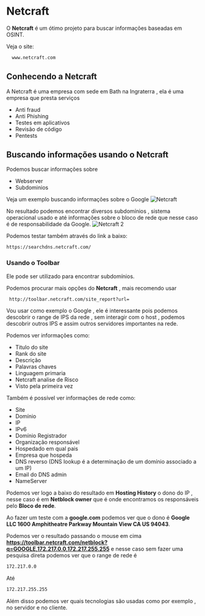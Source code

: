 # Netcraft
O **Netcraft** é um ótimo projeto para buscar informações baseadas em OSINT.

Veja o site:
```sh
  www.netcraft.com
```
## Conhecendo a Netcraft
A Netcraft é uma empresa com sede em Bath na Ingraterra , ela é uma empresa que presta serviços
- Anti fraud
- Anti Phishing
- Testes em aplicativos
- Revisão de código
- Pentests

## Buscando informações usando o Netcraft
Podemos buscar informações sobre
- Webserver
- Subdominios


Veja um exemplo buscando informações sobre o Google
![Netcraft](https://i.imgur.com/bTUwhUm.png)


No resultado podemos encontrar diversos subdomínios , sistema operacional usado e até informações sobre o bloco de rede que nesse caso é de responsabilidade da Google.
![Netcraft 2](https://i.imgur.com/DoY1t6P.png)

Podemos testar também através do link a baixo:
```sh
https://searchdns.netcraft.com/
```

### Usando o Toolbar
Ele pode ser utilizado para encontrar subdomínios.

Podemos procurar mais opções do **Netcraft** , mais recomendo usar
```sh
 http://toolbar.netcraft.com/site_report?url=
```

Vou usar como exemplo o Google , ele é interessante pois podemos descobrir o range de IPS da rede , sem interagir com o host , podemos descobrir outros IPS e assim outros servidores importantes na rede.

Podemos ver informações como:
- Titulo do site
- Rank do site
- Descrição
- Palavras chaves
- Linguagem primaria
- Netcraft analise de Risco
- Visto pela primeira vez

Também é possível ver informações de rede como:
- Site
- Domínio
- IP
- IPv6
- Domínio Registrador
- Organização responsável
- Hospedado em qual pais
- Empresa que hospeda
- DNS reverso (DNS lookup é a determinação de um domínio associado a um IP)
- Email do DNS admin
- NameServer

Podemos ver logo a baixo do resultado em **Hosting History** o dono do IP , nesse caso é em **Netblock owner** que é onde encontramos os responsáveis pelo **Bloco de rede**.

Ao fazer um teste com a **google.com** podemos ver que o dono é **Google LLC 1600 Amphitheatre Parkway Mountain View CA US 94043**.

Podemos ver o resultado passando o mouse em cima **https://toolbar.netcraft.com/netblock?q=GOOGLE,172.217.0.0,172.217.255.255** e nesse caso sem fazer uma pesquisa direta podemos ver que o range de rede é
```sh
172.217.0.0
```

Até
```sh
172.217.255.255
```

Além disso podemos ver quais tecnologias são usadas como por exemplo , no servidor e no cliente.
